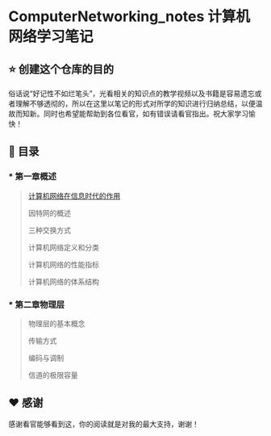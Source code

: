 # ComputerNetworking_notes 计算机网络学习笔记

## ⭐️ 创建这个仓库的目的
俗话说“好记性不如烂笔头”，光看相关的知识点的教学视频以及书籍是容易遗忘或者理解不够透彻的，所以在这里以笔记的形式对所学的知识进行归纳总结，以便温故而知新。同时也希望能帮助到各位看官，如有错误请看官指出。祝大家学习愉快！

## 📖 目录
### *  第一章概述
  > [计算机网络在信息时代的作用](https://github.com/LFannn/ComputerNetworking_notes/blob/main/contents/%E7%AC%AC%E4%B8%80%E7%AB%A0/1.1%20%E8%AE%A1%E7%AE%97%E6%9C%BA%E7%BD%91%E7%BB%9C%E5%9C%A8%E4%BF%A1%E6%81%AF%E6%97%B6%E4%BB%A3%E7%9A%84%E4%BD%9C%E7%94%A8.md)
  > 
  > 因特网的概述
  > 
  > 三种交换方式
  > 
  > 计算机网络定义和分类
  > 
  > 计算机网络的性能指标
  > 
  > 计算机网络的体系结构

### *  第二章物理层
  > 物理层的基本概念
  > 
  > 传输方式
  > 
  > 编码与调制
  > 
  > 信道的极限容量


## ♥️ 感谢
感谢看官能够看到这，你的阅读就是对我的最大支持，谢谢！

